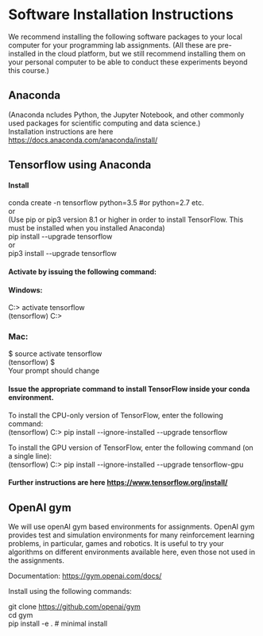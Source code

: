 
# Software Installation Instructions

We recommend installing the following software packages to your local computer for your programming lab assignments. (All these are pre-installed in the cloud platform, but we still recommend installing them on your personal computer to be able to conduct these experiments beyond this course.)

## Anaconda
(Anaconda ncludes Python, the Jupyter Notebook, and other commonly used packages for scientific computing and data science.)<br>
Installation instructions are here https://docs.anaconda.com/anaconda/install/ <br>
<!--You can download the installer for Python 3.6 at https://www.continuum.io/downloads (either the graphical or the command line is fine).-->

## Tensorflow using Anaconda

#### Install 
conda create -n tensorflow python=3.5  #or python=2.7 etc.<br>
or<br>
(Use pip or pip3 version 8.1 or higher in order to install TensorFlow. This must be installed when you installed Anaconda)\
pip install --upgrade tensorflow <br>
or <br>
pip3 install --upgrade tensorflow

#### Activate by issuing the following command:

#### Windows: 

C:> activate tensorflow <br>
(tensorflow) C:>  

### Mac: 

$ source activate tensorflow <br>
(tensorflow) $ <br>
Your prompt should change 

#### Issue the appropriate command to install TensorFlow inside your conda environment. 

To install the CPU-only version of TensorFlow, enter the following command:<br>
(tensorflow) C:> pip install --ignore-installed --upgrade tensorflow <br>

To install the GPU version of TensorFlow, enter the following command (on a single line):<br>
(tensorflow) C:> pip install --ignore-installed --upgrade tensorflow-gpu 

<!--(In Windows some of you might see a message : "your cpu supports instructions that this tensorflow binary was not compiled to use", this doesn't seem to make a difference)-->

#### Further instructions are here https://www.tensorflow.org/install/

## OpenAI gym 
We will use openAI gym based environments for assignments. OpenAI gym provides test and simulation environments for many reinforcement learning problems, in particular, games and robotics. It is useful to try your algorithms on different environments available here, even those not used in the assignments.

Documentation: https://gym.openai.com/docs/

Install using the following commands:

git clone https://github.com/openai/gym <br>
cd gym<br>
pip install -e . # minimal install <br>
